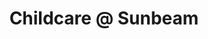 ---
title: 'Childcare @ Sunbeam'
description: |
address: 9-11 Lupset Crescent, Lupset, Wakefield. WF2 8RH
services:
  - Sessional care for children aged 2 to 5 years
opening_hours: 9.00am - 12noon and 1.00pm - 4.00pm Monday to Friday (term-time only)
phone: 01924 330268
email: childcare@stgeorgeslupset.org.uk
map: <iframe src="https://www.google.com/maps/embed?pb=!1m18!1m12!1m3!1d1181.8241938141177!2d-1.5276205531357294!3d53.67106864420625!2m3!1f0!2f0!3f0!3m2!1i1024!2i768!4f13.1!3m3!1m2!1s0x0%3A0xac5177fba33af18d!2sSunbeam+Childrens+Centre!5e0!3m2!1sen!2suk!4v1505982406802" width="600" height="450" frameborder="0" style="border:0" allowfullscreen></iframe>
viewing_code: |
  <iframe width="100%" frameborder="0" style="overflow: hidden; height: 800px;" allowtransparency="" scrolling="no" src="https://forms.nurseryadmin.com/gen-nursery-visit/nursery-visit-ccaresun.php" id="iFrameResizer0"></iframe><script src="https://forms.nurseryadmin.com/js/iframeResizer.min.js" type="text/javascript"></script><script type="text/javascript">iFrameResize({enablePublicMethods:true});</script>
registration_code: |
  <iframe width="100%" frameborder="0" style="overflow: hidden; height: 5000px;" allowtransparency="" scrolling="no" src="https://forms.nurseryadmin.com/gen-register-child/register-child-ccaresun.php" id="iFrameResizer1"></iframe><script src="https://forms.nurseryadmin.com/js/iframeResizer.min.js" type="text/javascript"></script><script type="text/javascript">iFrameResize({enablePublicMethods:true});</script>
---